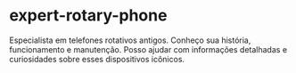 # expert-rotary-phone
Especialista em telefones rotativos antigos. Conheço sua história, funcionamento e manutenção. Posso ajudar com informações detalhadas e curiosidades sobre esses dispositivos icônicos.
